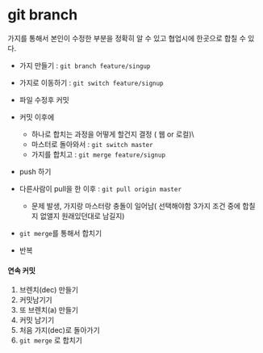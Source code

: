 # git branch

가지를 통해서 본인이 수정한 부분을 정확히 알 수 있고 협업시에 한곳으로 합칠 수 있다.

- 가지 만들기 : `git branch feature/singup`
- 가지로 이동하기 : `git switch feature/signup`
- 파일 수정후 커밋 

- 커밋 이후에
  - 하나로 합치는 과정을 어떻게 할건지 결정 ( 웹 or 로컬)\
  - 마스터로 돌아와서 : `git switch master`
  - 가지를 합치고 : `git merge feature/signup`
- push 하기

- 다른사람이 pull을 한 이후 :  `git pull origin master`
  - 문제 발생, 가지랑 마스터랑 충돌이 일어남( 선택해야함 3가지 조건 중에 합칠지 없앨지 원래있던대로 남길지)
- `git merge`를 통해서 합치기
- 반복



#### 연속 커밋

1. 브렌치(dec) 만들기
2. 커밋남기기
3. 또 브렌치(a) 만들기
4. 커밋 남기기
5. 처음 가지(dec)로 돌아가기
6. `git merge` 로 합치기

